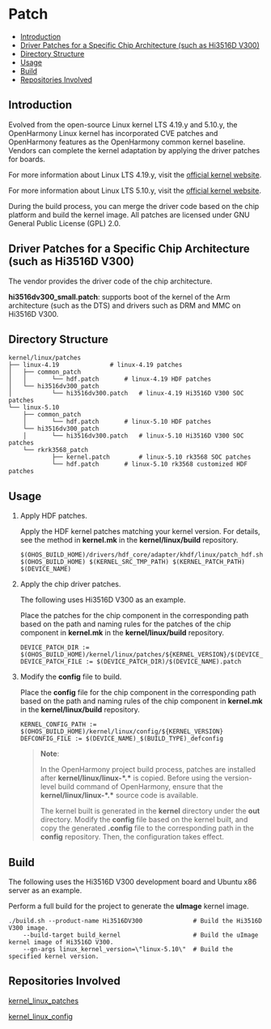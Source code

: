 # Patch<a name="EN-US_TOPIC_0000001078264110"></a>

-   [Introduction](#section11660541593)
-   [Driver Patches for a Specific Chip Architecture (such as Hi3516D V300)](#section1521510717399)
-   [Directory Structure](#section21571344112)
-   [Usage](#section1393789267)
-   [Build](#section19369206113115)
-   [Repositories Involved](#section27639463106)

## Introduction<a name="section11660541593"></a>

Evolved from the open-source Linux kernel LTS 4.19.y and 5.10.y, the OpenHarmony Linux kernel has incorporated CVE patches and OpenHarmony features as the OpenHarmony common kernel baseline. Vendors can complete the kernel adaptation by applying the driver patches for boards.

For more information about Linux LTS 4.19.y, visit the [official kernel website](https://git.kernel.org/pub/scm/linux/kernel/git/stable/linux.git/log/?h=linux-4.19.y).

For more information about Linux LTS 5.10.y, visit the [official kernel website](https://git.kernel.org/pub/scm/linux/kernel/git/stable/linux.git/log/?h=linux-5.10.y).

During the build process, you can merge the driver code based on the chip platform and build the kernel image. All patches are licensed under GNU General Public License (GPL) 2.0.

## Driver Patches for a Specific Chip Architecture (such as Hi3516D V300)<a name="section1521510717399"></a>

The vendor provides the driver code of the chip architecture.

**hi3516dv300_small.patch**: supports boot of the kernel of the Arm architecture (such as the DTS) and drivers such as DRM and MMC on Hi3516D V300.

## Directory Structure<a name="section21571344112"></a>

```
kernel/linux/patches
├── linux-4.19				# linux-4.19 patches
│   ├── common_patch
│   │		└── hdf.patch		# linux-4.19 HDF patches
│   └── hi3516dv300_patch
│   		└── hi3516dv300.patch	# linux-4.19 Hi3516D V300 SOC patches
└── linux-5.10
    ├── common_patch
    │		└── hdf.patch		# linux-5.10 HDF patches
    └── hi3516dv300_patch
    │		└── hi3516dv300.patch	# linux-5.10 Hi3516D V300 SOC patches
    └── rkrk3568_patch
    		├── kernel.patch		# linux-5.10 rk3568 SOC patches
    		└── hdf.patch		# linux-5.10 rk3568 customized HDF patches
```

## Usage<a name="section1393789267"></a>

1. Apply HDF patches.

	Apply the HDF kernel patches matching your kernel version. For details, see the method in **kernel.mk** in the **kernel/linux/build** repository.
	
	```
	$(OHOS_BUILD_HOME)/drivers/hdf_core/adapter/khdf/linux/patch_hdf.sh $(OHOS_BUILD_HOME) $(KERNEL_SRC_TMP_PATH) $(KERNEL_PATCH_PATH) $(DEVICE_NAME)
	```

2. Apply the chip driver patches.

	The following uses Hi3516D V300 as an example.
	
	Place the patches for the chip component in the corresponding path based on the path and naming rules for the patches of the chip component in **kernel.mk** in the **kernel/linux/build** repository.
	
	```
	DEVICE_PATCH_DIR := $(OHOS_BUILD_HOME)/kernel/linux/patches/${KERNEL_VERSION}/$(DEVICE_NAME)_patch
	DEVICE_PATCH_FILE := $(DEVICE_PATCH_DIR)/$(DEVICE_NAME).patch
	```

3. Modify the **config** file to build.

	Place the **config** file for the chip component in the corresponding path based on the path and naming rules of the chip component in **kernel.mk** in the **kernel/linux/build** repository.
	
	```
	KERNEL_CONFIG_PATH := $(OHOS_BUILD_HOME)/kernel/linux/config/${KERNEL_VERSION}
	DEFCONFIG_FILE := $(DEVICE_NAME)_$(BUILD_TYPE)_defconfig
	```
	
	> **Note**:
	>
	>In the OpenHarmony project build process, patches are installed after **kernel/linux/linux-\*\.\*** is copied. Before using the version-level build command of OpenHarmony, ensure that the **kernel/linux/linux-\*\.\*** source code is available.
	>
	>The kernel built is generated in the **kernel** directory under the **out** directory. Modify the **config** file based on the kernel built, and copy the generated **.config** file to the corresponding path in the **config** repository. Then, the configuration takes effect.
	

## Build<a name="section19369206113115"></a>

The following uses the Hi3516D V300 development board and Ubuntu x86 server as an example.

Perform a full build for the project to generate the **uImage** kernel image.

```
./build.sh --product-name Hi3516DV300              # Build the Hi3516D V300 image.
    --build-target build_kernel                    # Build the uImage kernel image of Hi3516D V300.
    --gn-args linux_kernel_version=\"linux-5.10\"  # Build the specified kernel version.
```

## Repositories Involved<a name="section27639463106"></a>

[<u>kernel\_linux\_patches</u>](https://gitee.com/openharmony/kernel_linux_patches)

[<u>kernel\_linux\_config</u>](https://gitee.com/openharmony/kernel_linux_config)
